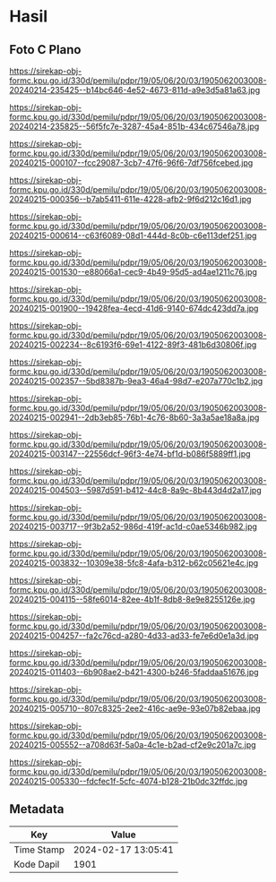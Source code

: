 # Hasil

## Foto C Plano

https://sirekap-obj-formc.kpu.go.id/330d/pemilu/pdpr/19/05/06/20/03/1905062003008-20240214-235425--b14bc646-4e52-4673-811d-a9e3d5a81a63.jpg

https://sirekap-obj-formc.kpu.go.id/330d/pemilu/pdpr/19/05/06/20/03/1905062003008-20240214-235825--56f5fc7e-3287-45a4-851b-434c67546a78.jpg

https://sirekap-obj-formc.kpu.go.id/330d/pemilu/pdpr/19/05/06/20/03/1905062003008-20240215-000107--fcc29087-3cb7-47f6-96f6-7df756fcebed.jpg

https://sirekap-obj-formc.kpu.go.id/330d/pemilu/pdpr/19/05/06/20/03/1905062003008-20240215-000356--b7ab5411-611e-4228-afb2-9f6d212c16d1.jpg

https://sirekap-obj-formc.kpu.go.id/330d/pemilu/pdpr/19/05/06/20/03/1905062003008-20240215-000614--c63f6089-08d1-444d-8c0b-c6e113def251.jpg

https://sirekap-obj-formc.kpu.go.id/330d/pemilu/pdpr/19/05/06/20/03/1905062003008-20240215-001530--e88066a1-cec9-4b49-95d5-ad4ae1211c76.jpg

https://sirekap-obj-formc.kpu.go.id/330d/pemilu/pdpr/19/05/06/20/03/1905062003008-20240215-001900--19428fea-4ecd-41d6-9140-674dc423dd7a.jpg

https://sirekap-obj-formc.kpu.go.id/330d/pemilu/pdpr/19/05/06/20/03/1905062003008-20240215-002234--8c6193f6-69e1-4122-89f3-481b6d30806f.jpg

https://sirekap-obj-formc.kpu.go.id/330d/pemilu/pdpr/19/05/06/20/03/1905062003008-20240215-002357--5bd8387b-9ea3-46a4-98d7-e207a770c1b2.jpg

https://sirekap-obj-formc.kpu.go.id/330d/pemilu/pdpr/19/05/06/20/03/1905062003008-20240215-002941--2db3eb85-76b1-4c76-8b60-3a3a5ae18a8a.jpg

https://sirekap-obj-formc.kpu.go.id/330d/pemilu/pdpr/19/05/06/20/03/1905062003008-20240215-003147--22556dcf-96f3-4e74-bf1d-b086f5889ff1.jpg

https://sirekap-obj-formc.kpu.go.id/330d/pemilu/pdpr/19/05/06/20/03/1905062003008-20240215-004503--5987d591-b412-44c8-8a9c-8b443d4d2a17.jpg

https://sirekap-obj-formc.kpu.go.id/330d/pemilu/pdpr/19/05/06/20/03/1905062003008-20240215-003717--9f3b2a52-986d-419f-ac1d-c0ae5346b982.jpg

https://sirekap-obj-formc.kpu.go.id/330d/pemilu/pdpr/19/05/06/20/03/1905062003008-20240215-003832--10309e38-5fc8-4afa-b312-b62c05621e4c.jpg

https://sirekap-obj-formc.kpu.go.id/330d/pemilu/pdpr/19/05/06/20/03/1905062003008-20240215-004115--58fe6014-82ee-4b1f-8db8-8e9e8255126e.jpg

https://sirekap-obj-formc.kpu.go.id/330d/pemilu/pdpr/19/05/06/20/03/1905062003008-20240215-004257--fa2c76cd-a280-4d33-ad33-fe7e6d0e1a3d.jpg

https://sirekap-obj-formc.kpu.go.id/330d/pemilu/pdpr/19/05/06/20/03/1905062003008-20240215-011403--6b908ae2-b421-4300-b246-5faddaa51676.jpg

https://sirekap-obj-formc.kpu.go.id/330d/pemilu/pdpr/19/05/06/20/03/1905062003008-20240215-005710--807c8325-2ee2-416c-ae9e-93e07b82ebaa.jpg

https://sirekap-obj-formc.kpu.go.id/330d/pemilu/pdpr/19/05/06/20/03/1905062003008-20240215-005552--a708d63f-5a0a-4c1e-b2ad-cf2e9c201a7c.jpg

https://sirekap-obj-formc.kpu.go.id/330d/pemilu/pdpr/19/05/06/20/03/1905062003008-20240215-005330--fdcfec1f-5cfc-4074-b128-21b0dc32ffdc.jpg


## Metadata

| Key        | Value               |
| ---------- | ------------------- |
| Time Stamp | 2024-02-17 13:05:41 |
| Kode Dapil | 1901                |



